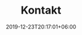 ---
type          : contact
title         : "Kontakt"
date          : 2019-12-23T20:17:01+06:00
heading       : "Titel erfolgreiche Anfrage"
subtitle_one  : "Untertitel erfolgreiche Anfrage"
subtitle_two  : "Zweiter Untertitel erfolgreiche Anfrage"
---